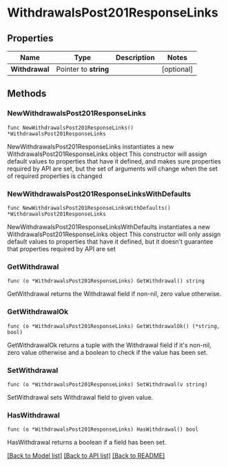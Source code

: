 # WithdrawalsPost201ResponseLinks

## Properties

Name | Type | Description | Notes
------------ | ------------- | ------------- | -------------
**Withdrawal** | Pointer to **string** |  | [optional] 

## Methods

### NewWithdrawalsPost201ResponseLinks

`func NewWithdrawalsPost201ResponseLinks() *WithdrawalsPost201ResponseLinks`

NewWithdrawalsPost201ResponseLinks instantiates a new WithdrawalsPost201ResponseLinks object
This constructor will assign default values to properties that have it defined,
and makes sure properties required by API are set, but the set of arguments
will change when the set of required properties is changed

### NewWithdrawalsPost201ResponseLinksWithDefaults

`func NewWithdrawalsPost201ResponseLinksWithDefaults() *WithdrawalsPost201ResponseLinks`

NewWithdrawalsPost201ResponseLinksWithDefaults instantiates a new WithdrawalsPost201ResponseLinks object
This constructor will only assign default values to properties that have it defined,
but it doesn't guarantee that properties required by API are set

### GetWithdrawal

`func (o *WithdrawalsPost201ResponseLinks) GetWithdrawal() string`

GetWithdrawal returns the Withdrawal field if non-nil, zero value otherwise.

### GetWithdrawalOk

`func (o *WithdrawalsPost201ResponseLinks) GetWithdrawalOk() (*string, bool)`

GetWithdrawalOk returns a tuple with the Withdrawal field if it's non-nil, zero value otherwise
and a boolean to check if the value has been set.

### SetWithdrawal

`func (o *WithdrawalsPost201ResponseLinks) SetWithdrawal(v string)`

SetWithdrawal sets Withdrawal field to given value.

### HasWithdrawal

`func (o *WithdrawalsPost201ResponseLinks) HasWithdrawal() bool`

HasWithdrawal returns a boolean if a field has been set.


[[Back to Model list]](../README.md#documentation-for-models) [[Back to API list]](../README.md#documentation-for-api-endpoints) [[Back to README]](../README.md)


